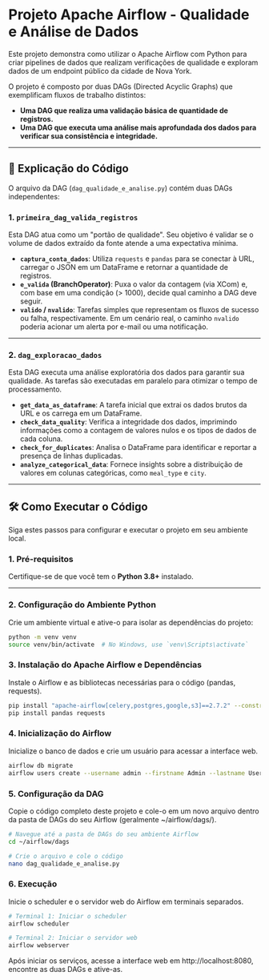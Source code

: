 # Projeto Apache Airflow - Qualidade e Análise de Dados

Este projeto demonstra como utilizar o Apache Airflow com Python para criar pipelines de dados que realizam verificações de qualidade e exploram dados de um endpoint público da cidade de Nova York.

O projeto é composto por duas DAGs (Directed Acyclic Graphs) que exemplificam fluxos de trabalho distintos:

- **Uma DAG que realiza uma validação básica de quantidade de registros.**
- **Uma DAG que executa uma análise mais aprofundada dos dados para verificar sua consistência e integridade.**

---

## 🧩 Explicação do Código

O arquivo da DAG (`dag_qualidade_e_analise.py`) contém duas DAGs independentes:

### 1. `primeira_dag_valida_registros`

Esta DAG atua como um "portão de qualidade". Seu objetivo é validar se o volume de dados extraído da fonte atende a uma expectativa mínima.

- **`captura_conta_dados`**: Utiliza `requests` e `pandas` para se conectar à URL, carregar o JSON em um DataFrame e retornar a quantidade de registros.
- **`e_valida` (BranchOperator)**: Puxa o valor da contagem (via XCom) e, com base em uma condição (> 1000), decide qual caminho a DAG deve seguir.
- **`valido` / `nvalido`**: Tarefas simples que representam os fluxos de sucesso ou falha, respectivamente. Em um cenário real, o caminho `nvalido` poderia acionar um alerta por e-mail ou uma notificação.

---

### 2. `dag_exploracao_dados`

Esta DAG executa uma análise exploratória dos dados para garantir sua qualidade. As tarefas são executadas em paralelo para otimizar o tempo de processamento.

- **`get_data_as_dataframe`**: A tarefa inicial que extrai os dados brutos da URL e os carrega em um DataFrame.
- **`check_data_quality`**: Verifica a integridade dos dados, imprimindo informações como a contagem de valores nulos e os tipos de dados de cada coluna.
- **`check_for_duplicates`**: Analisa o DataFrame para identificar e reportar a presença de linhas duplicadas.
- **`analyze_categorical_data`**: Fornece insights sobre a distribuição de valores em colunas categóricas, como `meal_type` e `city`.

---

## 🛠️ Como Executar o Código

Siga estes passos para configurar e executar o projeto em seu ambiente local.

### 1. Pré-requisitos

Certifique-se de que você tem o **Python 3.8+** instalado.

---

### 2. Configuração do Ambiente Python

Crie um ambiente virtual e ative-o para isolar as dependências do projeto:

```bash
python -m venv venv
source venv/bin/activate  # No Windows, use `venv\Scripts\activate`
```

### 3. Instalação do Apache Airflow e Dependências

Instale o Airflow e as bibliotecas necessárias para o código (pandas, requests).

```bash
pip install "apache-airflow[celery,postgres,google,s3]==2.7.2" --constraint "https://raw.githubusercontent.com/apache/airflow/constraints-2.7.2/constraints-3.8.txt"
pip install pandas requests
```

### 4. Inicialização do Airflow

Inicialize o banco de dados e crie um usuário para acessar a interface web.

```bash
airflow db migrate
airflow users create --username admin --firstname Admin --lastname User --role Admin --email admin@example.com
```

### 5. Configuração da DAG

Copie o código completo deste projeto e cole-o em um novo arquivo dentro da pasta de DAGs do seu Airflow (geralmente ~/airflow/dags/).

```bash
# Navegue até a pasta de DAGs do seu ambiente Airflow
cd ~/airflow/dags

# Crie o arquivo e cole o código
nano dag_qualidade_e_analise.py
```

### 6. Execução

Inicie o scheduler e o servidor web do Airflow em terminais separados.

```bash
# Terminal 1: Iniciar o scheduler
airflow scheduler

# Terminal 2: Iniciar o servidor web
airflow webserver
```

Após iniciar os serviços, acesse a interface web em http://localhost:8080, encontre as duas DAGs e ative-as.